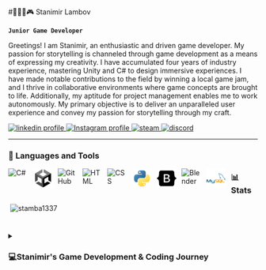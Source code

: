 #👨🏻‍💻🎮 Stanimir Lambov

**`Junior Game Developer`**

Greetings! I am Stanimir, an enthusiastic and driven game developer. My passion for storytelling is channeled through game development as a means of expressing my creativity. I have accumulated four years of industry experience, mastering Unity and C# to design immersive experiences. I have made notable contributions to the field by winning a local game jam, and I thrive in collaborative environments where game concepts are brought to life. Additionally, my aptitude for project management enables me to work autonomously. My primary objective is to deliver an unparalleled user experience and convey my passion for storytelling through my craft.

   <p align="left">
  <a href="https://www.linkedin.com/in/stanimir-lambov-39a23b19a/">
    <img alt="linkedin profile" title="Check Out My LinkedIn" src="https://img.shields.io/badge/LinkedIn-0077B5?style=for-the-badge&logo=linkedin&logoColor=white" />
  </a> 
  <a href="https://www.instagram.com/stanimir_lambov/">
    <img alt="Instagram profile" title="Instagram" src="https://img.shields.io/badge/Instagram-E4405F?style=for-the-badge&logo=instagram&logoColor=white" />
  </a> 
  <a href="https://steamcommunity.com/id/stan40/">
    <img alt="steam" title="Steam" src="https://img.shields.io/badge/Steam-000000?style=for-the-badge&logo=steam&logoColor=white" />
  </a>
  <a href="#" title="stan40#1736">
    <img alt="discord" title="stan40#1736" src="https://img.shields.io/badge/stan40%231736-5865F2?style=for-the-badge&logo=discord&logoColor=white" />
  </a>
</p>

---

### 🧰 Languages and Tools

<img align="left" alt="C#" width="40px" style="padding-right:10px;" src="https://cdn.jsdelivr.net/gh/devicons/devicon/icons/csharp/csharp-original.svg" />
<img align="left" alt="UNITY" width="40px" style="padding-right:10px;" src="https://raw.githubusercontent.com/devicons/devicon/develop/icons/unity/unity-original.svg"/>
<img align="left" alt="GitHub" width="40px" style="padding-right:10px;" src="https://cdn.jsdelivr.net/gh/devicons/devicon/icons/github/github-original.svg" />
<img align="left" alt="HTML" width="40px" style="padding-right:10px;" src="https://cdn.jsdelivr.net/gh/devicons/devicon/icons/html5/html5-plain.svg" />
<img align="left" alt="CSS" width="40px" style="padding-right:10px;" src="https://cdn.jsdelivr.net/gh/devicons/devicon/icons/css3/css3-plain.svg" />
<img align="left" alt="Python" width="40px" style="padding-right:10px;" src="https://raw.githubusercontent.com/devicons/devicon/master/icons/python/python-original.svg" />
<img align="left" alt="Bootstrap" width="40px" style="padding-right:10px;" src="https://raw.githubusercontent.com/devicons/devicon/master/icons/bootstrap/bootstrap-plain.svg" />
<img align="left" alt="Blender" width="40px" style="padding-right:10px;" src="https://download.blender.org/branding/community/blender_community_badge_white.svg" />
<img align="left" alt="MySql" width="40px" style="padding-right:10px;" src="https://raw.githubusercontent.com/devicons/devicon/master/icons/mysql/mysql-original-wordmark.svg" />


### 📊 Stats

<p>&nbsp;<img align="center" src="https://github-readme-stats.vercel.app/api?username=stamba1337&show_icons=true&locale=en" alt="stamba1337" /></p>

#

<details>
 <summary><h3>💻Stanimir's Game Development & Coding Journey</h3></summary>
   Hey, it's Stanimir here. I've always been intrigued by the world of video games and the processes involved in creating them. Even though I didn't initially have much interest in programming, I decided to learn the basics of programming language C#. Afterward, I was fortunate enough to have the guidance of two amazing teachers who helped me re-learn the fundamentals and get more interested in game design.

With my classmate, I participated in a local game jam and we won. That was a turning point for me, as it gave me the inspiration and confidence to pursue a career in game development. Over the last six months, I have been collaborating with other scripters, sound designers, and artists to create captivating games. My experience has given me a strong foundation in Unity and C#, which allows me to work effectively with my team to bring our game concepts to life.

As a game developer, I'm passionate about creating immersive and engaging experiences for users. I'm always looking for new ways to push the boundaries of game design and to tell meaningful stories that resonate with players. My ultimate goal is to continue developing games that capture the hearts of players and leave a lasting impact.
